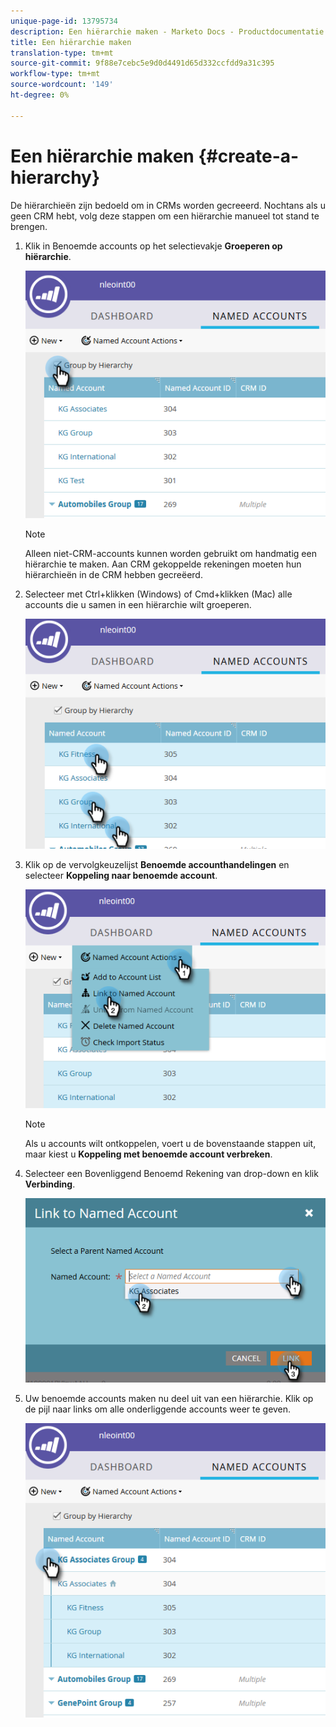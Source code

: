 ```yaml
---
unique-page-id: 13795734
description: Een hiërarchie maken - Marketo Docs - Productdocumentatie
title: Een hiërarchie maken
translation-type: tm+mt
source-git-commit: 9f88e7cebc5e9d0d4491d65d332ccfdd9a31c395
workflow-type: tm+mt
source-wordcount: '149'
ht-degree: 0%

---
```



# Een hiërarchie maken {#create-a-hierarchy}

De hiërarchieën zijn bedoeld om in CRMs worden gecreeerd. Nochtans als u geen CRM hebt, volg deze stappen om een hiërarchie manueel tot stand te brengen.

1. Klik in Benoemde accounts op het selectievakje **Groeperen op hiërarchie**.

   ![](assets/create-a-hierarchy-1.png)

   >[!NOTE]
   >
   >Alleen niet-CRM-accounts kunnen worden gebruikt om handmatig een hiërarchie te maken. Aan CRM gekoppelde rekeningen moeten hun hiërarchieën in de CRM hebben gecreëerd.

1. Selecteer met Ctrl+klikken (Windows) of Cmd+klikken (Mac) alle accounts die u samen in een hiërarchie wilt groeperen.

   ![](assets/create-a-hierarchy-2.png)

1. Klik op de vervolgkeuzelijst **Benoemde accounthandelingen** en selecteer **Koppeling naar benoemde account**.

   ![](assets/create-a-hierarchy-3.png)

   >[!NOTE]
   >
   >Als u accounts wilt ontkoppelen, voert u de bovenstaande stappen uit, maar kiest u **Koppeling met benoemde account verbreken**.

1. Selecteer een Bovenliggend Benoemd Rekening van drop-down en klik **Verbinding**.

   ![](assets/create-a-hierarchy-4.png)

1. Uw benoemde accounts maken nu deel uit van een hiërarchie. Klik op de pijl naar links om alle onderliggende accounts weer te geven.

   ![](assets/create-a-hierarchy-5.png)
